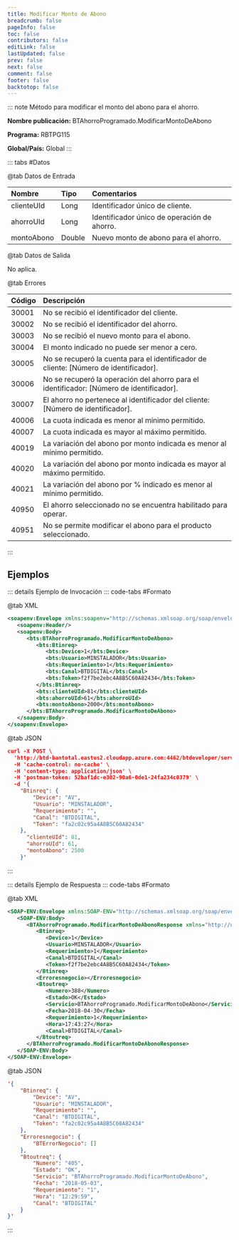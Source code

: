 ```yaml
---
title: Modificar Monto de Abono
breadcrumb: false
pageInfo: false
toc: false
contributors: false
editLink: false
lastUpdated: false
prev: false
next: false
comment: false
footer: false
backtotop: false
---
```


<!-- ABRE DATOS DEL MÉTODO -->
::: note Método para modificar el monto del abono para el ahorro.

**Nombre publicación:** BTAhorroProgramado.ModificarMontoDeAbono

**Programa:** RBTPG115

**Global/País:** Global
:::
<!-- CIERRA DATOS DEL MÉTODO -->

<!-- ABRE TABLA DE DATOS -->
::: tabs #Datos 

@tab Datos de Entrada

Nombre | Tipo | Comentarios
:--------- | :--------- | :---------
clienteUId | Long | Identificador único de cliente.
ahorroUId | Long | Identificador único de operación de ahorro.
montoAbono | Double | Nuevo monto de abono para el ahorro.

@tab Datos de Salida

No aplica.

@tab Errores

Código | Descripción
:--------- | :-----------
30001 | No se recibió el identificador del cliente.
30002 | No se recibió el identificador del ahorro.
30003 | No se recibió el nuevo monto para el abono.
30004 | El monto indicado no puede ser menor a cero.
30005 | No se recuperó la cuenta para el identificador de cliente: [Número de identificador].
30006 | No se recuperó la operación del ahorro para el identificador: [Número de identificador].
30007 | El ahorro no pertenece al identificador del cliente: [Número de identificador].
40006 | La cuota indicada es menor al mínimo permitido.
40007 | La cuota indicada es mayor al máximo permitido.
40019 | La variación del abono por monto indicada es menor al mínimo permitido.
40020 | La variación del abono por monto indicada es mayor al máximo permitido.
40021 | La variación del abono por % indicado es menor al mínimo permitido.
40950 | El ahorro seleccionado no se encuentra habilitado para operar.
40951 | No se permite modificar el abono para el producto seleccionado.
::: 
<!-- CIERRA TABLA DE DATOS -->

## **Ejemplos**

<!-- ABRE EJEMPLO DE INVOCACIÓN -->
::: details Ejemplo de Invocación 
::: code-tabs #Formato

@tab XML
```xml
<soapenv:Envelope xmlns:soapenv="http://schemas.xmlsoap.org/soap/envelope/" xmlns:bts="http://uy.com.dlya.bantotal/BTSOA/">
   <soapenv:Header/>
   <soapenv:Body>
      <bts:BTAhorroProgramado.ModificarMontoDeAbono>
         <bts:Btinreq>
            <bts:Device>1</bts:Device>
            <bts:Usuario>MINSTALADOR</bts:Usuario>
            <bts:Requerimiento>1</bts:Requerimiento>
            <bts:Canal>BTDIGITAL</bts:Canal>
            <bts:Token>f2f7be2ebc4A8B5C60A82434</bts:Token>
         </bts:Btinreq>
         <bts:clienteUId>81</bts:clienteUId>
         <bts:ahorroUId>61</bts:ahorroUId>
         <bts:montoAbono>2000</bts:montoAbono>
      </bts:BTAhorroProgramado.ModificarMontoDeAbono>
   </soapenv:Body>
</soapenv:Envelope>
```

@tab JSON
```json
curl -X POST \
  'http://btd-bantotal.eastus2.cloudapp.azure.com:4462/btdeveloper/servlet/com.dlya.bantotal.odwsbt_BTAhorroProgramado?ModificarMontoDeAbono' \
  -H 'cache-control: no-cache' \
  -H 'content-type: application/json' \
  -H 'postman-token: 52baf1dc-e302-90a6-0de1-24fa234c0379' \
  -d '{
	"Btinreq": {
		"Device": "AV",
		"Usuario": "MINSTALADOR",
		"Requerimiento": "",
		"Canal": "BTDIGITAL",
		"Token": "fa2c02c95a4A8B5C60A82434"
	},
      "clienteUId": 81,
      "ahorroUId": 61,
      "montoAbono": 2500
	}'
```
:::
<!-- CIERRA EJEMPLO DE INVOCACIÓN -->

<!-- ABRE EJEMPLO DE RESPUESTA -->
::: details Ejemplo de Respuesta 
::: code-tabs #Formato

@tab XML
```xml
<SOAP-ENV:Envelope xmlns:SOAP-ENV="http://schemas.xmlsoap.org/soap/envelope/" xmlns:xsd="http://www.w3.org/2001/XMLSchema" xmlns:SOAP-ENC="http://schemas.xmlsoap.org/soap/encoding/" xmlns:xsi="http://www.w3.org/2001/XMLSchema-instance">
   <SOAP-ENV:Body>
      <BTAhorroProgramado.ModificarMontoDeAbonoResponse xmlns="http://uy.com.dlya.bantotal/BTSOA/">
         <Btinreq>
            <Device>1</Device>
            <Usuario>MINSTALADOR</Usuario>
            <Requerimiento>1</Requerimiento>
            <Canal>BTDIGITAL</Canal>
            <Token>f2f7be2ebc4A8B5C60A82434</Token>
         </Btinreq>
         <Erroresnegocio></Erroresnegocio>
         <Btoutreq>
            <Numero>388</Numero>
            <Estado>OK</Estado>
            <Servicio>BTAhorroProgramado.ModificarMontoDeAbono</Servicio>
            <Fecha>2018-04-30</Fecha>
            <Requerimiento>1</Requerimiento>
            <Hora>17:43:27</Hora>
            <Canal>BTDIGITAL</Canal>
         </Btoutreq>
      </BTAhorroProgramado.ModificarMontoDeAbonoResponse>
   </SOAP-ENV:Body>
</SOAP-ENV:Envelope>
```

@tab JSON
```json
'{
	"Btinreq": {
		"Device": "AV",
		"Usuario": "MINSTALADOR",
		"Requerimiento": "",
		"Canal": "BTDIGITAL",
		"Token": "fa2c02c95a4A8B5C60A82434"
	},
    "Erroresnegocio": {
        "BTErrorNegocio": []
    },
    "Btoutreq": {
        "Numero": "405",
        "Estado": "OK",
        "Servicio": "BTAhorroProgramado.ModificarMontoDeAbono",
        "Fecha": "2018-05-03",
        "Requerimiento": "1",
        "Hora": "12:29:59",
        "Canal": "BTDIGITAL"
    }
}'
```
::: 
<!-- CIERRA EJEMPLO DE RESPUESTA -->